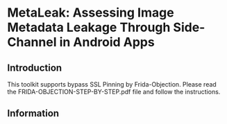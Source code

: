 
# MetaLeak: Assessing Image Metadata Leakage Through Side-Channel in Android Apps

## Introduction
This toolkit supports bypass SSL Pinning by Frida-Objection.
Please read the FRIDA-OBJECTION-STEP-BY-STEP.pdf file and follow the instructions.

## Information



